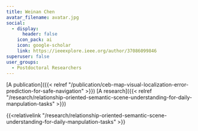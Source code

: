 ```yaml
---
title: Weinan Chen
avatar_filename: avatar.jpg
social:
  - display:
      header: false
    icon_pack: ai
    icon: google-scholar
    link: https://ieeexplore.ieee.org/author/37086099846
superuser: false
user_groups:
  - Postdoctoral Researchers
---
```


[A publication]({{< relref "/publication/ceb-map-visual-localization-error-prediction-for-safe-navigation" >}})
[A research]({{< relref "/research/relationship-oriented-semantic-scene-understanding-for-daily-manpulation-tasks" >}})

{{<relativelink "/research/relationship-oriented-semantic-scene-understanding-for-daily-manpulation-tasks" >}}
